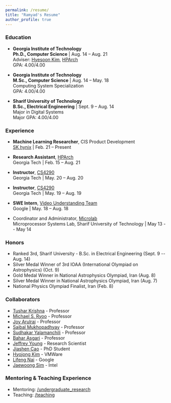 ```yaml
---
permalink: /resume/
title: "Ramyad's Resume"
author_profile: true
---
```



### Education
* __Georgia Institute of Technology__  
  __Ph.D., Computer Science__ | Aug. 14 – Aug. 21  
  Adviser: [Hyesoon Kim](https://www.cc.gatech.edu/~hyesoon/), [HPArch](http://hparch.gatech.edu/)  
  GPA: 4.00/4.00  

* __Georgia Institute of Technology__  
  __M.Sc., Computer Science__ | Aug. 14 – May. 18  
  Computing System Specialization  
  GPA: 4.00/4.00  

* __Sharif University of Technology__  
  __B.Sc., Electrical Engineering__ | Sept. 9 – Aug. 14  
  Major in Digital Systems  
  Major GPA: 4.00/4.00  


### Experience
  * __Machine Learning Researcher__, CIS Product Development  
    [SK hynix](https://www.skhynix.com/) |  Feb. 21 – Present

  * __Research Assistant__, [HPArch](http://hparch.gatech.edu/)  
    Georgia Tech |  Feb. 15 – Aug. 21

  * __Instructor__, [CS4290](http://hparch.gatech.edu/courses/summer20/cs4290/)  
    Georgia Tech | May. 20 – Aug. 20

  * __Instructor__, [CS4290](http://hparch.gatech.edu/courses/summer19/cs4290/)  
    Georgia Tech | May. 19 – Aug. 19

  * __SWE Intern__, [Video Understanding Team](https://research.google.com/youtube8m/people.html)  
    Google | May. 18 – Aug. 18

  * Coordinator and Administrator, [Microlab](http://ee.sharif.edu/~microlab_t/MicroLab.html)  
    Microprocessor Systems Lab, Sharif University of Technology | May 13 -- May 14


### Honors
  * Ranked 3rd, Sharif University - B.Sc. in Electrical Engineering  (Sept. 9 -- Aug. 14)
  * Silver Medal Winner of 3rd IOAA (International Olympiad on Astrophysics) (Oct. 9)
  * Gold Medal Winner in National Astrophysics Olympiad, Iran (Aug. 8)
  * Silver Medal Winner in National Astrophysics Olympiad, Iran (Aug. 7)
  * National Physics Olympiad Finalist, Iran (Feb. 8)

### Collaborators
  * [Tushar Krishna](https://tusharkrishna.ece.gatech.edu/) - Professor
  * [Michael S. Ryoo](http://michaelryoo.com/) - Professor
  * [Joy Arulraj](https://www.cc.gatech.edu/~jarulraj/) - Professor
  * [Saibal Mukhopadhyay](https://www.ece.gatech.edu/faculty-staff-directory/saibal-mukhopadhyay) - Professor
  * [Sudhakar Yalamanchili](https://sudha-curr.ece.gatech.edu/) - Professor
  * [Bahar Asgari](https://baharasg.github.io/) - Professor
  * [Jeffrey Young](https://www.cc.gatech.edu/~jyoung9/) - Research Scientist
  * [Jiashen Cao](https://jiashenc.github.io/) - PhD Student
  * [Hyojong Kim](https://hyojongk.github.io/) - VMWare
  * [Lifeng Nai](http://nailifeng.org/) - Google
  * [Jaewoong Sim](https://jaewoong.org/) - Intel



### Mentoring & Teaching Experience
  * Mentoring: [/undergraduate_research](http://hparch.gatech.edu/undergraduate_research/)
  * Teaching: [/teaching](https://ramyadhadidi.github.io/teaching/)